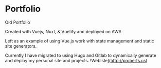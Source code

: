 # Portfolio

Old Portfolio

Created with Vuejs, Nuxt, & Vuetify and deployed on AWS.

Left as an example of using Vue.js work with state management and static site generators.

Currently I have migrated to using Hugo and Gitlab to dynamically generate and deploy my personal site and projects.
!Webiste](http://proberts.us)
